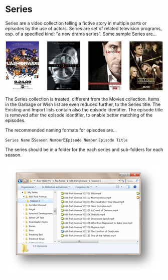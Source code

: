 # Series

Series are a video collection telling a fictive story in multiple parts or episodes by the use of actors.  Series are set of related television programs, esp. of a specified kind: "a new drama series".  Some sample Series are...

![](Series.jpg)

The Series collection is treated, different from the Movies collection.  Items in the Garbage or Wish list are even reduced further, to the Series title.  The Existing and Import lists contain also the episode identifier.  The episode title is removed after the episode identifier, to enable better matching of the episodes.

The recommended naming formats for episodes are…

`Series Name` S`Season Number`E`Episode Number` `Episode Title`

The series should be in a folder for the each series and sub-folders for each season.

![](SeriesFormat.jpg)
